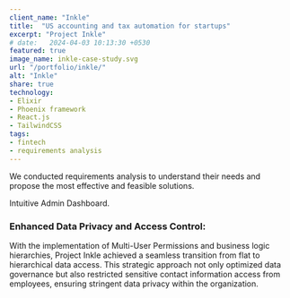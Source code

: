 ```yaml
---
client_name: "Inkle"
title:  "US accounting and tax automation for startups"
excerpt: "Project Inkle"
# date:   2024-04-03 10:13:30 +0530
featured: true
image_name: inkle-case-study.svg
url: "/portfolio/inkle/"
alt: "Inkle"
share: true
technology:
- Elixir
- Phoenix framework
- React.js
- TailwindCSS
tags:
- fintech
- requirements analysis
---
```


We conducted requirements analysis to understand their needs and propose the most effective and feasible solutions.


Intuitive Admin Dashboard.


### Enhanced Data Privacy and Access Control:
With the implementation of Multi-User Permissions and business logic hierarchies, Project Inkle achieved a seamless transition from flat to hierarchical data access. This strategic approach not only optimized data governance but also restricted sensitive contact information access from employees, ensuring stringent data privacy within the organization.

